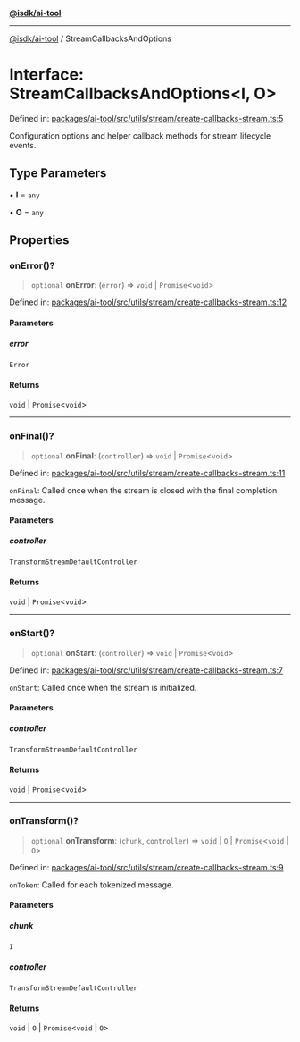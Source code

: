 [**@isdk/ai-tool**](../README.md)

***

[@isdk/ai-tool](../globals.md) / StreamCallbacksAndOptions

# Interface: StreamCallbacksAndOptions\<I, O\>

Defined in: [packages/ai-tool/src/utils/stream/create-callbacks-stream.ts:5](https://github.com/isdk/ai-tool.js/blob/62dd65284e1c50d2e8546a14ae292154369bdb2c/src/utils/stream/create-callbacks-stream.ts#L5)

Configuration options and helper callback methods for stream lifecycle events.

## Type Parameters

• **I** = `any`

• **O** = `any`

## Properties

### onError()?

> `optional` **onError**: (`error`) => `void` \| `Promise`\<`void`\>

Defined in: [packages/ai-tool/src/utils/stream/create-callbacks-stream.ts:12](https://github.com/isdk/ai-tool.js/blob/62dd65284e1c50d2e8546a14ae292154369bdb2c/src/utils/stream/create-callbacks-stream.ts#L12)

#### Parameters

##### error

`Error`

#### Returns

`void` \| `Promise`\<`void`\>

***

### onFinal()?

> `optional` **onFinal**: (`controller`) => `void` \| `Promise`\<`void`\>

Defined in: [packages/ai-tool/src/utils/stream/create-callbacks-stream.ts:11](https://github.com/isdk/ai-tool.js/blob/62dd65284e1c50d2e8546a14ae292154369bdb2c/src/utils/stream/create-callbacks-stream.ts#L11)

`onFinal`: Called once when the stream is closed with the final completion message.

#### Parameters

##### controller

`TransformStreamDefaultController`

#### Returns

`void` \| `Promise`\<`void`\>

***

### onStart()?

> `optional` **onStart**: (`controller`) => `void` \| `Promise`\<`void`\>

Defined in: [packages/ai-tool/src/utils/stream/create-callbacks-stream.ts:7](https://github.com/isdk/ai-tool.js/blob/62dd65284e1c50d2e8546a14ae292154369bdb2c/src/utils/stream/create-callbacks-stream.ts#L7)

`onStart`: Called once when the stream is initialized.

#### Parameters

##### controller

`TransformStreamDefaultController`

#### Returns

`void` \| `Promise`\<`void`\>

***

### onTransform()?

> `optional` **onTransform**: (`chunk`, `controller`) => `void` \| `O` \| `Promise`\<`void` \| `O`\>

Defined in: [packages/ai-tool/src/utils/stream/create-callbacks-stream.ts:9](https://github.com/isdk/ai-tool.js/blob/62dd65284e1c50d2e8546a14ae292154369bdb2c/src/utils/stream/create-callbacks-stream.ts#L9)

`onToken`: Called for each tokenized message.

#### Parameters

##### chunk

`I`

##### controller

`TransformStreamDefaultController`

#### Returns

`void` \| `O` \| `Promise`\<`void` \| `O`\>

